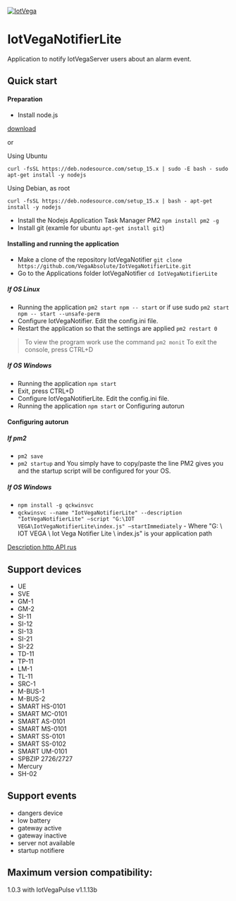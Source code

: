 [![IotVega](http://iotvega.com/images/logo.png)](http://iotvega.com)
# IotVegaNotifierLite
Application to notify IotVegaServer users about an alarm event. 
## Quick start
#### Preparation
- Install node.js 


[download](https://nodejs.org/en/download/)


or

Using Ubuntu


`curl -fsSL https://deb.nodesource.com/setup_15.x | sudo -E bash -
sudo apt-get install -y nodejs`


Using Debian, as root

`curl -fsSL https://deb.nodesource.com/setup_15.x | bash -
apt-get install -y nodejs`


- Install the Nodejs Application Task Manager PM2 `npm install pm2 -g`
- Install git (examle for ubuntu `apt-get install git`)
#### Installing and running the application
- Make a clone of the repository IotVegaNotifier `git clone https://github.com/VegaAbsolute/IotVegaNotifierLite.git`
- Go to the Applications folder IotVegaNotifier `cd IotVegaNotifierLite`
##### If OS Linux
- Running the application `pm2 start npm -- start` or if use sudo `pm2 start npm -- start --unsafe-perm`
- Configure IotVegaNotifier. Edit the config.ini file.
- Restart the application so that the settings are applied `pm2 restart 0`
> To view the program work use the command `pm2 monit`
> To exit the console, press CTRL+D
##### If OS Windows
- Running the application `npm start`
- Exit, press CTRL+D
- Configure IotVegaNotifierLite. Edit the config.ini file.
- Running the application `npm start` or Configuring autorun


#### Configuring autorun
##### If pm2
- `pm2 save`
- `pm2 startup` and You simply have to copy/paste the line PM2 gives you and the startup script will be configured for your OS.
##### If OS Windows
- `npm install -g qckwinsvc`
- `qckwinsvc --name "IotVegaNotifierLite" --description "IotVegaNotifierLite" –script "G:\IOT VEGA\IotVegaNotifierLite\index.js" –startImmediately` - Where "G: \ IOT VEGA \ Iot Vega Notifier Lite \ index.js" is your application path
 
[Description http API rus](api.md)

## Support devices
- UE
- SVE
- GM-1
- GM-2
- SI-11
- SI-12
- SI-13
- SI-21
- SI-22
- TD-11
- TP-11
- LM-1
- TL-11
- SRC-1
- M-BUS-1
- M-BUS-2
- SMART HS-0101
- SMART MC-0101
- SMART AS-0101
- SMART MS-0101
- SMART SS-0101
- SMART SS-0102
- SMART UM-0101
- SPBZIP 2726/2727
- Mercury
- SH-02

## Support events
- dangers device
- low battery
- gateway active
- gateway inactive
- server not available
- startup notifiere

## Maximum version compatibility:
1.0.3 with IotVegaPulse v1.1.13b





